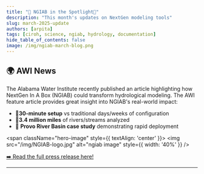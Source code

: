 ```yaml
---
title: "🌟 NGIAB in the Spotlight🌟"
description: "This month's updates on NextGen modeling tools"
slug: march-2025-update
authors: [arpita]
tags: [ciroh, science, ngiab, hydrology, documentation]
hide_table_of_contents: false
image: /img/ngiab-march-blog.png
---
```


## 🌍 AWI News

The Alabama Water Institute recently published an article highlighting how NextGen In A Box (NGIAB) could transform hydrological modeling. The AWI feature article provides great insight into NGIAB's real-world impact:

- 🚀**30-minute setup** vs traditional days/weeks of configuration
- 🌊**3.4 million miles** of rivers/streams analyzed
- 📖 **Provo River Basin case study** demonstrating rapid deployment

<span className="hero-image" style={{ textAlign: 'center' }}>
        <img src="/img/NGIAB-logo.jpg" alt="ngiab image" style={{ width: '40%' }} />
</span>

[➡️ Read the full press release here!](https://awi.ua.edu/news/nextgen-in-a-box-ngiab-revolutionizing-hydrological-modeling-with-a-30-minute-setup/)

---


